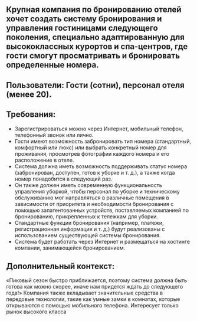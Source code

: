 ## Крупная компания по бронированию отелей хочет создать систему бронирования и управления гостиницами следующего поколения, специально адаптированную для высококлассных курортов и спа-центров, где гости смогут просматривать и бронировать определенные номера.
## Пользователи: Гости (сотни), персонал отеля (менее 20).
## Требования:
- Зарегистрироваться можно через Интернет, мобильный телефон, телефонный звонок или лично.
- Гости имеют возможность забронировать тип номера (стандартный, комфортный или люкс) или выбрать конкретный номер для проживания, просмотрев фотографии каждого номера и его расположение в отеле.
- Система должна иметь возможность поддерживать статус номера (забронирован, доступен, готов к уборке и т. д.), а также когда номер понадобится в следующий раз.
- Он также должен иметь современную функциональность управления уборкой, чтобы персонал по уборке и техническому обслуживанию мог направляться в различные помещения в зависимости от приоритета и необходимости бронирования с помощью запатентованных устройств, поставляемых компанией по бронированию, прикрепленных к тележкам для уборки.
- Стандартные функции бронирования (например, платежи, регистрационная информация и т. д.) будут реализованы с использованием существующей системы бронирования.
- Система будет работать через Интернет и размещаться на хостинге компании, занимающейся бронированием.
## Дополнительный контекст:
«Пиковый сезон быстро приближается, поэтому система должна быть готова как можно скорее, иначе нам придется ждать до следующего года!»
Компания также вкладывает значительные средства в передовые технологии, такие как умные замки в комнатах, которые открываются с помощью мобильного телефона.
Интересует только рынок высокого класса

